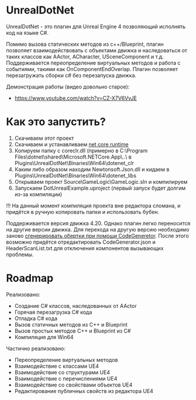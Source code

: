 # UnrealDotNet
UnrealDotNet - это плагин для Unreal Engine 4 позволяющий исполнять код на языке С#.

Помимо вызова статических методов из с++/Вlueprint, плагин позволяет взаимодействовать с объектами движка и наследоваться от таких классов как AActor, ACharacter, USceneComponent и т.д. Поддерживается переопределение виртуальных методов и работа с событиями, такими как OnComponentEndOverlap. Плагин позволяет перезагружать сборки c# без перезапуска движка.

Демонстрация работы (видео довольно старое):
- https://www.youtube.com/watch?v=CZ-X7V6VvJE

# Как это запустить?
1. Скачиваем этот проект
2. Скачиваем и устанавливаем [net core runtime](https://www.microsoft.com/net/download "net core runtime")
3. Копируем папку с coreclr.dll (примерно в C:\Program Files\dotnet\shared\Microsoft.NETCore.App\\..\\ в Plugins\UnrealDotNet\Binaries\Win64\dotenet_clr
4. Каким либо образом находим Newtonsoft.Json.dll и кидаем в Plugins\UnrealDotNet\Binaries\Win64\dotenet_libs
5. Открываем проект Source\GameLogic\GameLogic.sln и компилируем
6. Запускаем DotUnrealExample.uproject (первый запуск будет долгим из-за компиляции)

!!! На данный момент компиляция проекта вне редактора сломана, и придётся в ручную копировать папки и использовать бубен.

Поддерживается версия движка 4.20. Однако плагин легко переносится на другие версии движка. Для перехода на другую версию необходимо заново [сгенерировать обертки при помощи CodeGeneretor](/ "Подробнее тут"). После этого возможно придётся отредактировать CodeGenerator.json и HeaderScanList.txt для отключения компонентов вызывающих проблемы.

# Roadmap
Реализовано:
 - Создание C# классов, наследованных от AActor
 - Горячая перезагрузка C# кода
 - Отладка C# кода
 - Вызов статичных методов из C++ и Blueprint
 - Вызов простых методов C++ и Blueprint из C#
 - Компиляция для Win64

Частично реализовано:
 - Переопределение виртуальных методов
 - Взаимодействие с классами UE4
 - Взаимодействие со структурами UE4
 - Взаимодействие с перечислениями UE4
 - Взаимодействие со свойствами объектов UE4
 - Редактирование публичных свойств из редактора UE4
